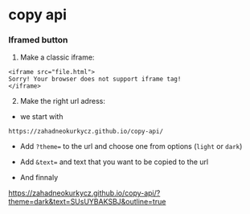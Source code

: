 # copy api

### Iframed button
1) Make a classic iframe:

```
<iframe src="file.html">
Sorry! Your browser does not support iframe tag!
</iframe>
```

2) Make the right url adress:
- we start with 
```
https://zahadneokurkycz.github.io/copy-api/
```

- Add `?theme=` to the url and choose one from options (`light` or `dark`)

- Add `&text=` and text that you want to be copied to the url

- And finnaly


https://zahadneokurkycz.github.io/copy-api/?theme=dark&text=SUsUYBAKSBJ&outline=true
